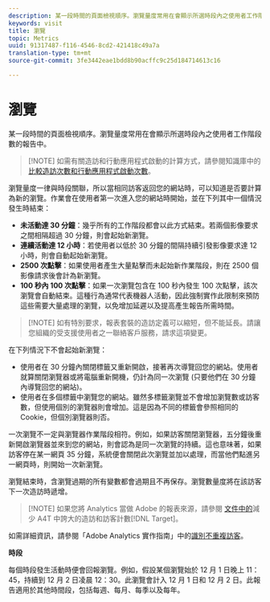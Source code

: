 ```yaml
---
description: 某一段時間的頁面檢視順序。瀏覽量度常用在會顯示所選時段內之使用者工作階段數的報告中。
keywords: visit
title: 瀏覽
topic: Metrics
uuid: 91317487-f116-4546-8cd2-421418c49a7a
translation-type: tm+mt
source-git-commit: 3fe3442eae1bdd8b90acffc9c25d184714613c16

---
```



# 瀏覽

某一段時間的頁面檢視順序。瀏覽量度常用在會顯示所選時段內之使用者工作階段數的報告中。

>[!NOTE] 如需有關造訪和行動應用程式啟動的計算方式，請參閱知識庫中的[比較造訪次數和行動應用程式啟動次數](https://helpx.adobe.com/tw/analytics/kb/compare-visits-and-mobile-app-launches.html)。

瀏覽量度一律與時段關聯，所以當相同訪客返回您的網站時，可以知道是否要計算為新的瀏覽。作業會在使用者第一次進入您的網站時開始，並在下列其中一個情況發生時結束：

* **未活動達 30 分鐘**：幾乎所有的工作階段都會以此方式結束。若兩個影像要求之間相隔超過 30 分鐘，則會起始新瀏覽。
* **連續活動達 12 小時**：若使用者以低於 30 分鐘的間隔持續引發影像要求達 12 小時，則會自動起始新瀏覽。
* **2500 次點擊**：如果使用者產生大量點擊而未起始新作業階段，則在 2500 個影像請求後會計為新瀏覽。
* **100 秒內 100 次點擊**：如果一次瀏覽包含在 100 秒內發生 100 次點擊，該次瀏覽會自動結束。這種行為通常代表機器人活動，因此強制實作此限制來預防這些需要大量處理的瀏覽，以免增加延遲以及提高產生報告所需時間。

>[!NOTE] 如有特別要求，報表套裝的造訪定義可以縮短，但不能延長。請讓您組織的受支援使用者之一聯絡客戶服務，請求這項變更。

在下列情況下不會起始新瀏覽：

* 使用者在 30 分鐘內關閉標籤又重新開啟，接著再次導覽回您的網站。使用者就算關閉瀏覽器或將電腦重新開機，仍計為同一次瀏覽 (只要他們在 30 分鐘內導覽回您的網站)。
* 使用者在多個標籤中瀏覽您的網站。雖然多標籤瀏覽並不會增加瀏覽數或訪客數，但使用個別的瀏覽器則會增加。這是因為不同的標籤會參照相同的 Cookie，但個別瀏覽器則否。

一次瀏覽不一定與瀏覽器作業階段相符。例如，如果訪客關閉瀏覽器，五分鐘後重新開啟瀏覽器並來到您的網站，則會認為是同一次瀏覽的持續。這也意味著，如果訪客停在某一網頁 35 分鐘，系統便會關閉此次瀏覽並加以處理，而當他們點進另一網頁時，則開始一次新瀏覽。

瀏覽結束時，含瀏覽過期的所有變數都會過期且不再保存。瀏覽數量度將在該訪客下一次造訪時遞增。

>[!NOTE] 如果您將 Analytics 當做 Adobe 的報表來源，請參閱 [ 文件中的](https://docs.adobe.com/content/help/en/target/using/integrate/a4t/troubleshoot-a4t/minimizing-inflated-visit-and-visitor-counts-a4t.html)減少 A4T 中誇大的造訪和訪客計數[!DNL Target]。

如需詳細資訊，請參閱「Adobe Analytics 實作指南」中的[識別不重複訪客](https://docs.adobe.com/content/help/zh-Hant/analytics/technotes/visitor-identification.html)。

**時段**

每個時段發生活動時便會回報瀏覽。例如，假設某個瀏覽始於 12 月 1 日晚上 11：45，持續到 12 月 2 日凌晨 12：30。此瀏覽會計入 12 月 1 日和 12 月 2 日。此報告適用於其他時間段，包括每週、每月、每季以及每年。
